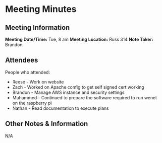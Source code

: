 # Meeting Minutes
## Meeting Information
**Meeting Date/Time:** Tue, 8 am
**Meeting Location:** Russ 314
**Note Taker:** Brandon

## Attendees
People who attended:
- Reese - Work on website
- Zach - Worked on Apache config to get self signed cert working
- Brandon - Manage AWS instance and security settings
- Muhammed - Continued to prepare the  software required to run wenet on the raspberry pi
- Nathan - Read documentation to execute plans

## Other Notes & Information
N/A
